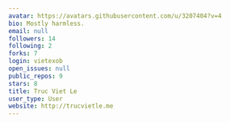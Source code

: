 ```yaml
---
avatar: https://avatars.githubusercontent.com/u/3207404?v=4
bio: Mostly harmless.
email: null
followers: 14
following: 2
forks: 7
login: vietexob
open_issues: null
public_repos: 9
stars: 8
title: Truc Viet Le
user_type: User
website: http://trucvietle.me
---
```

